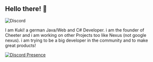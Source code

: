   ## Hello there! 👋
  ![Discord](https://img.shields.io/discord/1238775277056954418?style=social)

I am Kuki! a german Java/Web and C# Developer. i am the founder of Cheeter and i am working on other Projects too like Nexus (not google nexus). i am trying to be a big developer in the community and to make great products! 

[![Discord Presence](https://lanyard.cnrad.dev/api/878946282130010132)](https://discord.com/users/878946282130010132)
